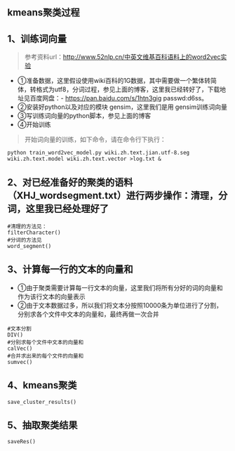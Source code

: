 ## kmeans聚类过程

## 1、训练词向量


> 参考资料url：http://www.52nlp.cn/中英文维基百科语料上的word2vec实验
- ①准备数据，这里假设使用wiki百科的1G数据，其中需要做一个繁体转简体，转格式为utf8，分词过程，参见上面的博客，这里我已经转好了，下载地址见百度网盘：- https://pan.baidu.com/s/1htn3gig passwd:d6ss。
- ②安装好python以及对应的模块 gensim，这里我们是用 gensim训练词向量
- ③写训练词向量的python脚本，参见上面的博客
- ④开始训练


> 开始词向量的训练，如下命令，请在命令行下执行：
```
python train_word2vec_model.py wiki.zh.text.jian.utf-8.seg wiki.zh.text.model wiki.zh.text.vector >log.txt &
```
## 2、对已经准备好的聚类的语料（XHJ_wordsegment.txt）进行两步操作：清理，分词，这里我已经处理好了
```
#清理的方法见：
filterCharacter()
#分词的方法见
word_segment()
```
## 3、计算每一行的文本的向量和

- ①由于聚类需要计算每一行文本的向量，这里我们将所有分好的词的向量和作为该行文本的向量表示
- ②由于文本数据过多，所以我们将文本分按照10000条为单位进行了分割，分别求各个文件中文本的向量和，最终再做一次合并

```
#文本分割
DIV()
#分别求每个文件中文本的向量和
calVec()
#合并求出来的每个文件的向量和
sumvec()
```

## 4、kmeans聚类

```
save_cluster_results()
```
## 5、抽取聚类结果
```
saveRes()
```
